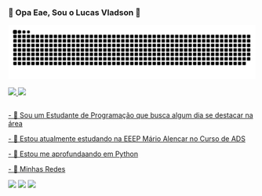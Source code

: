### 👋 Opa Eae, Sou o Lucas Vladson 👋
<picture>
  <source
    media="(prefers-color-scheme: dark)"
    srcset="https://raw.githubusercontent.com/platane/snk/output/github-contribution-grid-snake-dark.svg"
  />
  <source
    media="(prefers-color-scheme: light)"
    srcset="https://raw.githubusercontent.com/platane/snk/output/github-contribution-grid-snake.svg"
  />
  <img
    alt="github contribution grid snake animation"
    src="https://raw.githubusercontent.com/platane/snk/output/github-contribution-grid-snake.svg"
  />
</picture>
<p></p>

<div>
   <a href="https://github.com/Sir-LVL">
   <img height="180em" src="https://github-readme-stats.vercel.app/api?username=Sir-LVL&show_icons=true&theme=gotham&include_all_commits=true&count_private=true&locale=pt-br"/>
   <img height="180em" src="https://github-readme-stats.vercel.app/api/top-langs/?username=Sir-LVL&layout=compact&langs_count=6&theme=gotham&locale=pt-br"/>
</div>
     
##

<div>
- 🤟 Sou um Estudante de Programação que busca algum dia se destacar na área<p></p>
- 🔭 Estou atualmente estudando na EEEP Mário Alencar no Curso de ADS <p></p>
- 🌱 Estou me aprofundaando em Python<p></p>
- 📱 Minhas Redes<p></p>
  <a href = "mailto:lucasvladsonprofi@gmail.com"><img src="https://img.shields.io/badge/-Gmail-%23333?style=for-the-badge&logo=gmail&logoColor=white" target="_blank"></a>
 <a href="https://instagram.com/lucas.vc.lima?igshid=NzZlODBkYWE4Ng==" target="_blank"><img src="https://img.shields.io/badge/-Instagram-%23E4405F?style=for-the-badge&logo=instagram&logoColor=white" target="_blank"></a>
 <a href="https://www.linkedin.com/in/lucas-vladson-correia-de-lima-baa405258" target="_blank"><img src="https://img.shields.io/badge/-LinkedIn-%230077B5?style=for-the-badge&logo=linkedin&logoColor=white" target="_blank"></a> 

##


